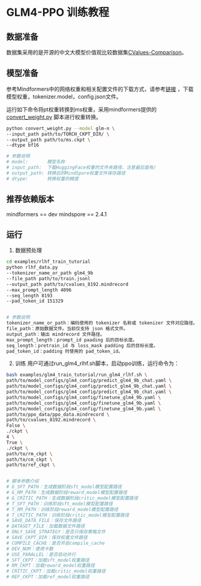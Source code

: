 # GLM4-PPO 训练教程

## 数据准备

数据集采用的是开源的中文大模型价值观比较数据集[CValues-Comparison](https://www.modelscope.cn/datasets/damo/CValues-Comparison/summary)。

## 模型准备

参考Mindformers中的网络权重和相关配置文件的下载方式，请参考[链接](https://gitee.com/mindspore/mindformers/blob/r1.3.0/docs/model_cards/glm4.md#%E6%A8%A1%E5%9E%8B%E6%9D%83%E9%87%8D%E4%B8%8B%E8%BD%BD)
，下载模型权重，tokenizer.model，config.json文件。

运行如下命令将pt权重转换到ms权重，采用mindformers提供的[convert_weight.py](https://gitee.com/mindspore/mindformers/blob/r1.3.0/convert_weight.py)
脚本进行权重转换。

```sh
python convert_weight.py --model glm-n \
--input_path path/to/TORCH_CKPT_DIR/ \
--output_path path/to/ms.ckpt \
--dtype bf16

# 参数说明
# model:       模型名称
# input_path:  下载HuggingFace权重的文件夹路径，注意最后面有/
# output_path: 转换后的MindSpore权重文件保存路径
# dtype:       转换权重的精度
```

## 推荐依赖版本

mindformers == dev
mindspore == 2.4.1

## 运行

1. 数据预处理

```sh
cd examples/rlhf_train_tutorial
python rlhf_data.py
--tokenizer_name_or_path glm4_9b
--file_path path/to/train.jsonl
--output_path path/to/cvalues_8192.mindrecord
--max_prompt_length 4096
--seq_length 8193
--pad_token_id 151329


# 参数说明
tokenizer_name_or_path：编码使用的 tokenizer 名称或 tokenizer 文件对应路径。目前仅支持基于 mindformers 实现的 tokenizer。
file_path：原始数据文件。当前仅支持 json 格式文件。
output_path：输出 mindrecord 文件路径。
max_prompt_length：prompt_id paading 后的目标长度。
seq_length：pretrain_id 与 loss_mask padding 后的目标长度。
pad_token_id：padding 时使用的 pad_token_id。
```

2. 训练
   用户可通过run_glm4_rlhf.sh脚本，启动ppo训练，运行命令为：

```sh
bash examples/glm4_train_tutorial/run_glm4_rlhf.sh \
path/to/model_configs/glm4_config/predict_glm4_9b_chat.yaml \
path/to/model_configs/glm4_config/predict_glm4_9b_chat.yaml \
path/to/model_configs/glm4_config/predict_glm4_9b_chat.yaml \
path/to/model_configs/glm4_config/finetune_glm4_9b.yaml \
path/to/model_configs/glm4_config/finetune_glm4_9b.yaml \
path/to/model_configs/glm4_config/finetune_glm4_9b.yaml \
path/to/ppo_data/ppo_data.mindrecord \
path/to/cvalues_8192.mindrecord \
False \
./ckpt \
4 \
True \
./ckpt \
path/to/rm_ckpt \
path/to/cm_ckpt \
path/to/ref_ckpt \


# 脚本参数介绍
# G_SFT_PATH：生成数据阶段sft_model模型配置路径
# G_RM_PATH：生成数据阶段reward_model模型配置路径
# G_CRITIC_PATH：生成数据阶段critic_model模型配置路径
# T_SFT_PATH：训练阶段sft_model模型配置路径
# T_RM_PATH：训练阶段reward_model模型配置路径
# T_CRITIC_PATH：训练阶段critic_model模型配置路径
# SAVE_DATA_FILE：保存文件路径
# DATASET_FILE：加载数据文件路径
# ONLY_SAVE_STRATEGY：是否只保存策略文件
# SAVE_CKPT_DIR：保存权重文件路径
# COMPILE_CACHE：是否开启compile_cache
# DEV_NUM：使用卡数
# USE_PARALLEL：是否启动并行
# SFT_CKPT：加载sft_model权重路径
# RM_CKPT：加载reward_model权重路径
# CRITIC_CKPT：加载critic_model权重路径
# REF_CKPT：加载ref_model权重路径
```